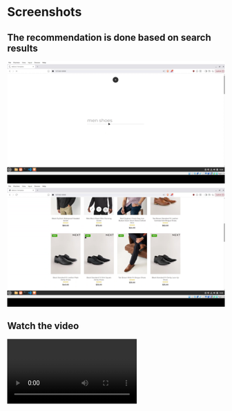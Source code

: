 # Screenshots

## The recommendation is done based on search results
![Shoe Search](assets/shoe_search.png)
![Shoe Recommended](assets/shoe_recom.png)

## Watch the video
![Watch the video](https://raw.githubusercontent.com/rampage445/Fashion-Recommender-System/main/assets/recommend.mkv)
